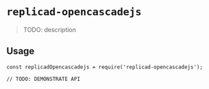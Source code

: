 # `replicad-opencascadejs`

> TODO: description

## Usage

```
const replicadOpencascadejs = require('replicad-opencascadejs');

// TODO: DEMONSTRATE API
```

